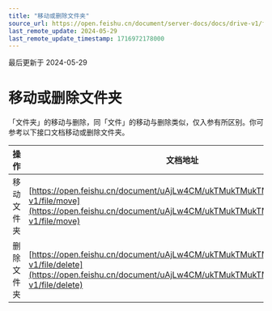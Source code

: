 ```yaml
---
title: "移动或删除文件夹"
source_url: https://open.feishu.cn/document/server-docs/docs/drive-v1/folder/move-delete-folder
last_remote_update: 2024-05-29
last_remote_update_timestamp: 1716972178000
---
```

最后更新于 2024-05-29

# 移动或删除文件夹

「文件夹」的移动与删除，同「文件」的移动与删除类似，仅入参有所区别。你可参考以下接口文档移动或删除文件夹。

操作 | 文档地址
--- | ---
移动文件夹 | [https://open.feishu.cn/document/uAjLw4CM/ukTMukTMukTM/reference/drive-v1/file/move](https://open.feishu.cn/document/uAjLw4CM/ukTMukTMukTM/reference/drive-v1/file/move)
删除文件夹 | [https://open.feishu.cn/document/uAjLw4CM/ukTMukTMukTM/reference/drive-v1/file/delete](https://open.feishu.cn/document/uAjLw4CM/ukTMukTMukTM/reference/drive-v1/file/delete)
